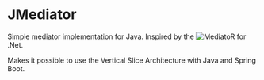 # JMediator

Simple mediator implementation for Java. Inspired by the ![MediatoR](https://github.com/jbogard/MediatR) for .Net.

Makes it possible to use the Vertical Slice Architecture with Java and Spring Boot.
